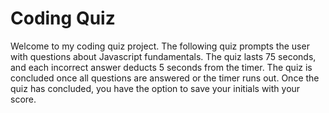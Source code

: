 # Coding Quiz

Welcome to my coding quiz project. The following quiz prompts the user with questions about Javascript fundamentals. The quiz lasts 75 seconds, and each incorrect answer deducts 5 seconds from the timer. The quiz is concluded once all questions are answered or the timer runs out. Once the quiz has concluded, you have the option to save your initials with your score.